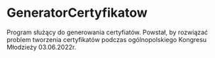 # GeneratorCertyfikatow
 Program służący do generowania certyfiatów.
 Powstał, by rozwiązać problem tworzenia certyfikatów podczas ogólnopolskiego Kongresu Młodzieży 03.06.2022r.
